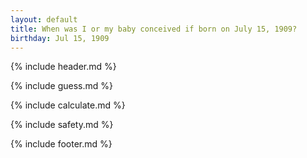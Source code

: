 ```yaml
---
layout: default
title: When was I or my baby conceived if born on July 15, 1909?
birthday: Jul 15, 1909
---
```


{% include header.md %}

{% include guess.md %}

{% include calculate.md %}

{% include safety.md %}

{% include footer.md %}



